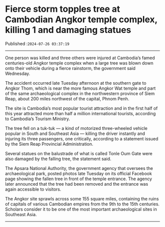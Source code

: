 # Fierce storm topples tree at Cambodian Angkor temple complex, killing 1 and damaging statues

Published :`2024-07-26 03:37:19`

---

One person was killed and three others were injured at Cambodia’s famed centuries-old Angkor temple complex when a large tree was blown down onto their vehicle during a fierce rainstorm, the government said Wednesday.

The accident occurred late Tuesday afternoon at the southern gate to Angkor Thom, which is near the more famous Angkor Wat temple and part of the same archaeological complex in the northwestern province of Siem Reap, about 200 miles northwest of the capital, Phnom Penh.

The site is Cambodia’s most popular tourist attraction and in the first half of this year attracted more than half a million international tourists, according to Cambodia’s Tourism Ministry.

The tree fell on a tuk-tuk — a kind of motorized three-wheeled vehicle popular in South and Southeast Asia — killing the driver instantly and injuring its three passengers, one critically, according to a statement issued by the Siem Reap Provincial Administration.

Several statues on the balustrade of what is called Tonle Oum Gate were also damaged by the falling tree, the statement said.

The Apsara National Authority, the government agency that oversees the archaeological park, posted photos late Tuesday on its official Facebook page showing the fallen tree in front of the temple entrance. The agency later announced that the tree had been removed and the entrance was again accessible to visitors.

The Angkor site sprawls across some 155 square miles, containing the ruins of capitals of various Cambodian empires from the 9th to the 15th centuries. Scholars consider it to be one of the most important archaeological sites in Southeast Asia.

---

